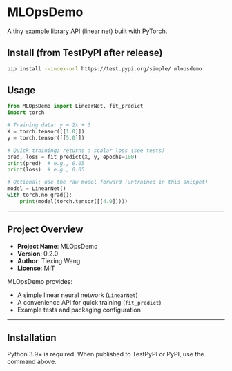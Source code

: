 # MLOpsDemo

A tiny example library API (linear net) built with PyTorch.

## Install (from TestPyPI after release)

```bash
pip install --index-url https://test.pypi.org/simple/ mlopsdemo
```

## Usage

```python
from MLOpsDemo import LinearNet, fit_predict
import torch

# Training data: y ≈ 2x + 3
X = torch.tensor([[1.0]])
y = torch.tensor([[5.0]])

# Quick training; returns a scalar loss (see tests)
pred, loss = fit_predict(X, y, epochs=100)
print(pred)  # e.g., 0.05
print(loss)  # e.g., 0.05

# Optional: use the raw model forward (untrained in this snippet)
model = LinearNet()
with torch.no_grad():
    print(model(torch.tensor([[4.0]])))
```

---

## Project Overview

- **Project Name**: MLOpsDemo
- **Version**: 0.2.0
- **Author**: Tiexing Wang
- **License**: MIT

MLOpsDemo provides:

- A simple linear neural network (`LinearNet`)
- A convenience API for quick training (`fit_predict`)
- Example tests and packaging configuration

---

## Installation

Python 3.9+ is required. When published to TestPyPI or PyPI, use the command above.
